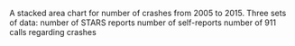 A stacked area chart for number of crashes from 2005 to 2015.
Three sets of data:
number of STARS reports
number of self-reports
number of 911 calls regarding crashes



